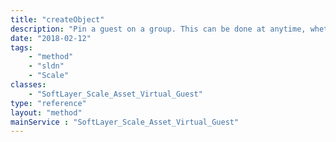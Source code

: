 ```yaml
---
title: "createObject"
description: "Pin a guest on a group. This can be done at anytime, whether the group is active or not. "
date: "2018-02-12"
tags:
    - "method"
    - "sldn"
    - "Scale"
classes:
    - "SoftLayer_Scale_Asset_Virtual_Guest"
type: "reference"
layout: "method"
mainService : "SoftLayer_Scale_Asset_Virtual_Guest"
---
```

